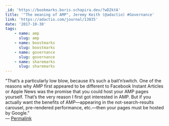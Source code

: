 ```yaml
---
_id: 'https://bookmarks.boris.schapira.dev/?wD2ktA'
title: '"The meaning of AMP", Jeremy Keith (@adactio) #Governance'
link: 'https://adactio.com/journal/13035'
date: '2017-10-30'
tags:
    - name: amp
      slug: amp
    - name: boostmarks
      slug: boostmarks
    - name: governance
      slug: governance
    - name: sharemarks
      slug: sharemarks
---
```


&quot;That’s a particularly low blow, because it’s such a bait’n’switch. One of
the reasons why AMP first appeared to be different to Facebook Instant Articles
or Apple News was the promise that you could host your AMP pages yourself.
That’s the very reason I first got interested in AMP. But if you actually want
the benefits of AMP—appearing in the not-search-results carousel, pre-rendered
performance, etc.—then your pages must be hosted by Google.&quot; <br>&#8212;
<a href="https://bookmarks.boris.schapira.dev/?wD2ktA" title="Permalink">Permalink</a>
